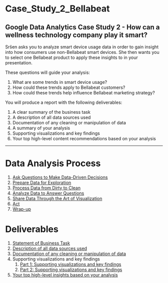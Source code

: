 # Case_Study_2_Bellabeat
## Google Data Analytics Case Study 2 - How can a wellness technology company play it smart?

Sršen asks you to analyze smart device usage data in order to gain insight into how consumers use non-Bellabeat smart devices. She then wants you to select one Bellabeat product to apply these insights to in your presentation. 

These questions will guide your analysis:
1. What are some trends in smart device usage?
2. How could these trends apply to Bellabeat customers?
3. How could these trends help influence Bellabeat marketing strategy?

You will produce a report with the following deliverables:
1. A clear summary of the business task
2. A description of all data sources used
3. Documentation of any cleaning or manipulation of data
4. A summary of your analysis
5. Supporting visualizations and key findings
6. Your top high-level content recommendations based on your analysis

***

# Data Analysis Process
1. [Ask Questions to Make Data-Driven Decisions](https://github.com/bsharphd/Case_Study_2_Bellabeat/wiki/1.-Ask)
2. [Prepare Data for Exploration](https://github.com/bsharphd/Case_Study_2_Bellabeat/wiki/2.-Prepare)
3. [Process Data from Dirty to Clean](https://github.com/bsharphd/Case_Study_2_Bellabeat/wiki/3.-Process)
4. [Analyze Data to Answer Questions](https://github.com/bsharphd/Case_Study_2_Bellabeat/wiki/4.-Analyze)
5. [Share Data Through the Art of Visualization](https://github.com/bsharphd/Case_Study_2_Bellabeat/wiki/5.-Share)
6. [Act](https://github.com/bsharphd/Case_Study_2_Bellabeat/wiki/6.-Act)
7. [Wrap-up](https://github.com/bsharphd/Case_Study_2_Bellabeat/wiki/7.-Wrap-up)

# Deliverables
1. [Statement of Business Task](https://github.com/bsharphd/Case_Study_2_Bellabeat/wiki/1.1-Deliverable)
2. [Description of all data sources used](https://github.com/bsharphd/Case_Study_2_Bellabeat/wiki/2.1-Deliverable)
3. [Documentation of any cleaning or manipulation of data](https://github.com/bsharphd/Case_Study_2_Bellabeat/wiki/3.1-Deliverable)
4. Supporting visualizations and key findings
     1. [Part 1: Supporting visualizations and key findings](https://github.com/bsharphd/Case_Study_2_Bellabeat/wiki/4.1-Deliverable)
     2. [Part 2: Supporting visualizations and key findings](https://github.com/bsharphd/Case_Study_2_Bellabeat/wiki/4.2-Deliverable)
5. [Your top high-level insights based on your analysis](https://github.com/bsharphd/Case_Study_2_Bellabeat/wiki/5.1-Deliverable)
